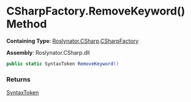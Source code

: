 # CSharpFactory\.RemoveKeyword\(\) Method

**Containing Type**: [Roslynator.CSharp](../../README.md)\.[CSharpFactory](../README.md)

**Assembly**: Roslynator\.CSharp\.dll

```csharp
public static SyntaxToken RemoveKeyword()
```

### Returns

[SyntaxToken](https://docs.microsoft.com/en-us/dotnet/api/microsoft.codeanalysis.syntaxtoken)

